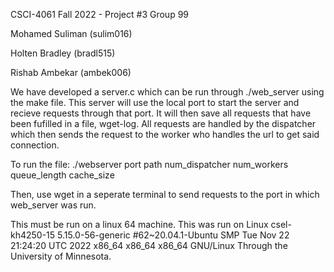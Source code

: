 CSCI-4061 Fall 2022 - Project #3 Group 99

Mohamed Suliman (sulim016)

Holten Bradley (bradl515)

Rishab Ambekar (ambek006)


We have developed a server.c which can be run through ./web_server using the make file. 
This server will use the local port to start the server and recieve requests through that port. 
It will then save all requests that have been fufilled in a file, wget-log. 
All requests are handled by the dispatcher which then sends the request to the worker who handles the url to get said connection.

To run the file: ./webserver port path num_dispatcher num_workers queue_length cache_size

Then, use wget in a seperate terminal to send requests to the port in which web_server was run.

This must be run on a linux 64 machine.
This was run on Linux csel-kh4250-15 5.15.0-56-generic #62~20.04.1-Ubuntu SMP Tue Nov 22 21:24:20 UTC 2022 x86_64 x86_64 x86_64 GNU/Linux
Through the University of Minnesota.